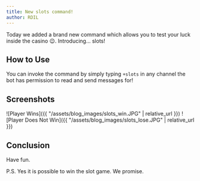 ```yaml
---
title: New slots command!
author: RDIL
---
```


Today we added a brand new command which allows you to test your luck inside the casino :wink:.  Introducing... slots!

## How to Use

You can invoke the command by simply typing `+slots` in any channel the bot has permission to read and send messages for!

## Screenshots

![Player Wins]({{ "/assets/blog_images/slots_win.JPG" | relative_url }})
![Player Does Not Win]({{ "/assets/blog_images/slots_lose.JPG" | relative_url }})

## Conclusion

Have fun.

P.S. Yes it is possible to win the slot game. We promise.
